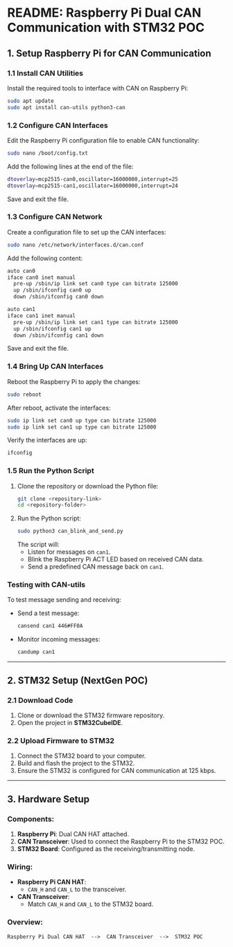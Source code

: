 # README: Raspberry Pi Dual CAN Communication with STM32 POC

## 1. Setup Raspberry Pi for CAN Communication

### 1.1 Install CAN Utilities

Install the required tools to interface with CAN on Raspberry Pi:

```bash
sudo apt update
sudo apt install can-utils python3-can
```

### 1.2 Configure CAN Interfaces

Edit the Raspberry Pi configuration file to enable CAN functionality:

```bash
sudo nano /boot/config.txt
```

Add the following lines at the end of the file:

```bash
dtoverlay=mcp2515-can0,oscillator=16000000,interrupt=25
dtoverlay=mcp2515-can1,oscillator=16000000,interrupt=24
```

Save and exit the file.

### 1.3 Configure CAN Network

Create a configuration file to set up the CAN interfaces:

```bash
sudo nano /etc/network/interfaces.d/can.conf
```

Add the following content:

```bash
auto can0
iface can0 inet manual
  pre-up /sbin/ip link set can0 type can bitrate 125000
  up /sbin/ifconfig can0 up
  down /sbin/ifconfig can0 down

auto can1
iface can1 inet manual
  pre-up /sbin/ip link set can1 type can bitrate 125000
  up /sbin/ifconfig can1 up
  down /sbin/ifconfig can1 down
```

Save and exit the file.

### 1.4 Bring Up CAN Interfaces

Reboot the Raspberry Pi to apply the changes:

```bash
sudo reboot
```

After reboot, activate the interfaces:

```bash
sudo ip link set can0 up type can bitrate 125000
sudo ip link set can1 up type can bitrate 125000
```

Verify the interfaces are up:

```bash
ifconfig
```

### 1.5 Run the Python Script

1. Clone the repository or download the Python file:
   ```bash
   git clone <repository-link>
   cd <repository-folder>
   ```
2. Run the Python script:
   ```bash
   sudo python3 can_blink_and_send.py
   ```
   The script will:
   - Listen for messages on `can1`.
   - Blink the Raspberry Pi ACT LED based on received CAN data.
   - Send a predefined CAN message back on `can1`.

### Testing with CAN-utils

To test message sending and receiving:

- Send a test message:
  ```bash
  cansend can1 446#FF0A
  ```
- Monitor incoming messages:
  ```bash
  candump can1
  ```

---

## 2. STM32 Setup (NextGen POC)

### 2.1 Download Code

1. Clone or download the STM32 firmware repository.
2. Open the project in **STM32CubeIDE**.

### 2.2 Upload Firmware to STM32

1. Connect the STM32 board to your computer.
2. Build and flash the project to the STM32.
3. Ensure the STM32 is configured for CAN communication at 125 kbps.

---

## 3. Hardware Setup

### Components:

1. **Raspberry Pi**: Dual CAN HAT attached.
2. **CAN Transceiver**: Used to connect the Raspberry Pi to the STM32 POC.
3. **STM32 Board**: Configured as the receiving/transmitting node.

### Wiring:

- **Raspberry Pi CAN HAT**:
  - `CAN_H` and `CAN_L` to the transceiver.
- **CAN Transceiver**:
  - Match `CAN_H` and `CAN_L` to the STM32 board.

### Overview:

```
Raspberry Pi Dual CAN HAT  -->  CAN Transceiver  -->  STM32 POC
```



